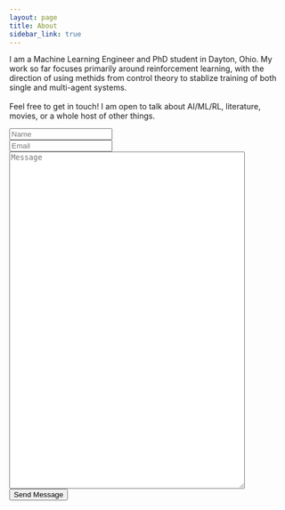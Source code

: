 ```yaml
---
layout: page
title: About
sidebar_link: true
---
```


<p class="message">
  I am a Machine Learning Engineer and PhD student in Dayton, Ohio. My work so far focuses primarily around reinforcement learning, with the direction of using methids from control theory to stablize training of both single and multi-agent systems.
<br/> <br/>
Feel free to get in touch! I am open to talk about AI/ML/RL, literature, movies, or a whole host of other things.</p>

<form method="post" action="https://formspree.io/{{ site.email }}">
  <div class="row">
    <div class="6u 12u$(mobile)"><input type="text" name="name" placeholder="Name" /></div>
    <div class="6u$ 12u$(mobile)"><input type="text" name="email" placeholder="Email" /></div>
    <div class="12u$">
      <textarea rows="40" cols="50" name="message" placeholder="Message"></textarea>
    </div>
    <div class="12u$">
      <input type="submit" value="Send Message" />
    </div>
  </div>
</form>
